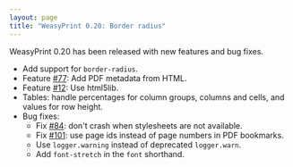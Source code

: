 ```yaml
---
layout: page
title: "WeasyPrint 0.20: Border radius"
---
```


WeasyPrint 0.20 has been released with new features and bug fixes.

* Add support for `border-radius`.
* Feature [#77](https://github.com/Kozea/WeasyPrint/issues/77>): Add PDF
  metadata from HTML.
* Feature [#12](https://github.com/Kozea/WeasyPrint/pull/12): Use html5lib.
* Tables: handle percentages for column groups, columns and cells, and values
  for row height.
* Bug fixes:
  * Fix [#84](https://github.com/Kozea/WeasyPrint/pull/84): don't crash when
    stylesheets are not available.
  * Fix [#101](https://github.com/Kozea/WeasyPrint/issues/101): use page ids
    instead of page numbers in PDF bookmarks.
  * Use `logger.warning` instead of deprecated `logger.warn`.
  * Add `font-stretch` in the `font` shorthand.
